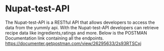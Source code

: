 # Nupat-test-API
The Nupat-test-API  is a RESTful API that allows developers to access the data from the yummly api. With the Nupat-test-API developers can retrieve recipe data like ingredients,ratings and more.
Below is the POSTMAN Documentation link containing all the endpoints.
https://documenter.getpostman.com/view/26295633/2s93RTSCxj
